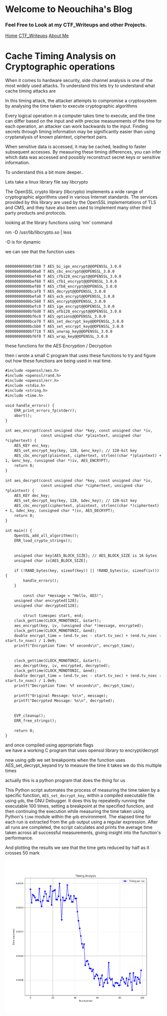 # Welcome to Neouchiha's Blog

### Feel Free to Look at my CTF_Writeups and other Projects.

[Home](https://npranav7619.github.io/)
[CTF_Writeups](https://npranav7619.github.io/CTF_Writeups)
[About Me](https://npranav7619.github.io/Aboutme)

# Cache Timing Analysis on Cryptographic operations

When it comes to hardware security, side channel analysis is one of the most widely used attacks.
To understand this lets try to understand what cache timing attacks are

In this timing attack, the attacker attempts to compromise a cryptosystem by analysing the time 
taken to execute cryptographic algorithms

Every logical operation in a computer takes time to execute, and the time can differ based on the input
and with precise measurements of the time for each operation, an attacker can work backwards to the input.
Finding secrets through timing information may be significantly easier than using cryptanalysis of known 
plaintext, ciphertext pairs.

When sensitive data is accessed, it may be cached, leading to faster subsequent accesses. 
By measuring these timing differences, you can infer which data was accessed and possibly 
reconstruct secret keys or sensitive information.


To understand this a bit more deeper..

Lets take a linux library file say libcrypto 

The OpenSSL crypto library (libcrypto) implements a wide range of cryptographic algorithms used in various 
Internet standards. The services provided by this library are used by the OpenSSL implementations of TLS 
and CMS, and they have also been used to implement many other third party products and protocols.

looking at the library functions using 'nm' command 

nm -D /usr/lib/libcrypto.so | less

-D is for dynamic

we can see that the function uses  


```

00000000000bf380 T AES_bi_ige_encrypt@@OPENSSL_3.0.0
00000000000bd0a0 T AES_cbc_encrypt@@OPENSSL_3.0.0
00000000000bef40 T AES_cfb128_encrypt@@OPENSSL_3.0.0
00000000000bef60 T AES_cfb1_encrypt@@OPENSSL_3.0.0
00000000000bef80 T AES_cfb8_encrypt@@OPENSSL_3.0.0
00000000000bcaf0 T AES_decrypt@@OPENSSL_3.0.0
00000000000befa0 T AES_ecb_encrypt@@OPENSSL_3.0.0
00000000000bc560 T AES_encrypt@@OPENSSL_3.0.0
00000000000befc0 T AES_ige_encrypt@@OPENSSL_3.0.0
00000000000bf6d0 T AES_ofb128_encrypt@@OPENSSL_3.0.0
00000000000bf6c0 T AES_options@@OPENSSL_3.0.0
00000000000bce70 T AES_set_decrypt_key@@OPENSSL_3.0.0
00000000000bcbb0 T AES_set_encrypt_key@@OPENSSL_3.0.0
00000000000bf710 T AES_unwrap_key@@OPENSSL_3.0.0
00000000000bf6f0 T AES_wrap_key@@OPENSSL_3.0.0

```


these functions for the AES Encryption / Decryption

then i wrote a small C program that uses these functions to try and figure out how these functions are being used in real time.


```
#include <openssl/aes.h>
#include <openssl/rand.h>
#include <openssl/err.h>
#include <stdio.h>
#include <string.h>
#include <time.h>

void handle_errors() {
    ERR_print_errors_fp(stderr);
    abort();
}

int aes_encrypt(const unsigned char *key, const unsigned char *iv,
                const unsigned char *plaintext, unsigned char *ciphertext) {
    AES_KEY enc_key;
    AES_set_encrypt_key(key, 128, &enc_key); // 128-bit key
    AES_cbc_encrypt(plaintext, ciphertext, strlen((char *)plaintext) + 1, &enc_key, (unsigned char *)iv, AES_ENCRYPT);
    return 0;
}

int aes_decrypt(const unsigned char *key, const unsigned char *iv,
                const unsigned char *ciphertext, unsigned char *plaintext) {
    AES_KEY dec_key;
    AES_set_decrypt_key(key, 128, &dec_key); // 128-bit key
    AES_cbc_encrypt(ciphertext, plaintext, strlen((char *)ciphertext) + 1, &dec_key, (unsigned char *)iv, AES_DECRYPT);
    return 0;
}

int main() {
    OpenSSL_add_all_algorithms();
    ERR_load_crypto_strings();

    
    unsigned char key[AES_BLOCK_SIZE]; // AES_BLOCK_SIZE is 16 bytes
    unsigned char iv[AES_BLOCK_SIZE];

    if (!RAND_bytes(key, sizeof(key)) || !RAND_bytes(iv, sizeof(iv))) {
        handle_errors();
    }

        const char *message = "Hello, AES!";
    unsigned char encrypted[128];
    unsigned char decrypted[128];

        struct timespec start, end;
    clock_gettime(CLOCK_MONOTONIC, &start);
    aes_encrypt(key, iv, (unsigned char *)message, encrypted);
    clock_gettime(CLOCK_MONOTONIC, &end);
    double encrypt_time = (end.tv_sec - start.tv_sec) + (end.tv_nsec - start.tv_nsec) / 1.0e9;
    printf("Encryption Time: %f seconds\n", encrypt_time);

   
    clock_gettime(CLOCK_MONOTONIC, &start);
    aes_decrypt(key, iv, encrypted, decrypted);
    clock_gettime(CLOCK_MONOTONIC, &end);
    double decrypt_time = (end.tv_sec - start.tv_sec) + (end.tv_nsec - start.tv_nsec) / 1.0e9;
    printf("Decryption Time: %f seconds\n", decrypt_time);

    printf("Original Message: %s\n", message);
    printf("Decrypted Message: %s\n", decrypted);

    
    EVP_cleanup();
    ERR_free_strings();

    return 0;
}
```

and once compiled using appropriate flags  
we have a working C program that uses openssl library to encrypt/decrypt

now using gdb  we set breakpoints when the function uses AES_set_decrypt_keyand try to measure the time it takes
we do this multiple times 

actually this is a python program that does the thing for us 


This Python script automates the process of measuring the time taken by a specific function, `AES_set_decrypt_key`, within a compiled executable file using `gdb`, the GNU Debugger. It does this by repeatedly running the executable 100 times, setting a breakpoint at the specified function, and then continuing the execution while measuring the time taken using Python's `time` module within the `gdb` environment. The elapsed time for each run is extracted from the `gdb` output using a regular expression. After all runs are completed, the script calculates and prints the average time taken across all successful measurements, giving insight into the function's performance.

And plotting the results we see that the time gets reduced by half as it crosses 50 mark

![fig1](Figure_1.png)


